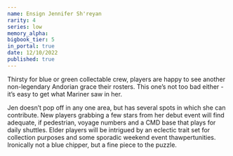 ```yaml
---
name: Ensign Jennifer Sh'reyan
rarity: 4
series: low
memory_alpha:
bigbook_tier: 5
in_portal: true
date: 12/10/2022
published: true
---
```


Thirsty for blue or green collectable crew, players are happy to see another non-legendary Andorian grace their rosters. This one’s not too bad either - it’s easy to get what Mariner saw in her.

Jen doesn’t pop off in any one area, but has several spots in which she can contribute. New players grabbing a few stars from her debut event will find adequate, if pedestrian, voyage numbers and a CMD base that plays for daily shuttles. Elder players will be intrigued by an eclectic trait set for collection purposes and some sporadic weekend event thawpertunities. Ironically not a blue chipper, but a fine piece to the puzzle.
